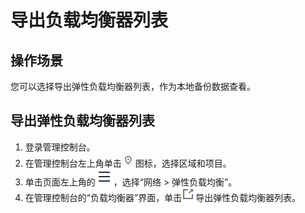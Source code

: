 # 导出负载均衡器列表<a name="elb_ug_fz_0011"></a>

## 操作场景<a name="section20538244111217"></a>

您可以选择导出弹性负载均衡器列表，作为本地备份数据查看。

## 导出弹性负载均衡器列表<a name="section19169366120"></a>

1.  登录管理控制台。
2.  在管理控制台左上角单击![](figures/icon-region.png)图标，选择区域和项目。
3.  单击页面左上角的![](figures/icon-position.png)，选择“网络 \> 弹性负载均衡”。
4.  在管理控制台的“负载均衡器”界面，单击![](figures/20180702-151924(eSpace).png)导出弹性负载均衡器列表。


